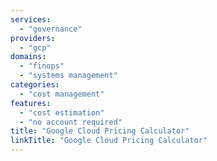 ```yaml
---
services:
  - "governance"
providers:
  - "gcp"
domains:
  - "finops"
  - "systems management"
categories:
  - "cost management"
features:
  - "cost estimation"
  - "no account required"
title: "Google Cloud Pricing Calculator"
linkTitle: "Google Cloud Pricing Calculator"
---
```

